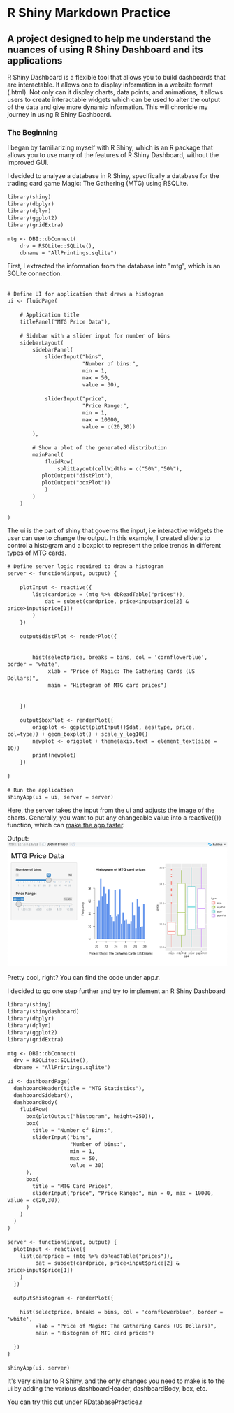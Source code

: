 # R Shiny Markdown Practice
## A project designed to help me understand the nuances of using R Shiny Dashboard and its applications 

R Shiny Dashboard is a flexible tool that allows you to build dashboards that are interactable. It allows one to display information in a website format (.html). Not only can it display charts, data points, and animations, it allows users to create interactable widgets which can be used to alter the output of the data and give more dynamic information. This will chronicle my journey in using R Shiny Dashboard.

### The Beginning

I began by familiarizing myself with R Shiny, which is an R package that allows you to use many of the features of R Shiny Dashboard, without the improved GUI.

I decided to analyze a database in R Shiny, specifically a database for the trading card game Magic: The Gathering (MTG) using RSQLite. 

```{r}
library(shiny)
library(dbplyr)
library(dplyr)
library(ggplot2)
library(gridExtra)

mtg <- DBI::dbConnect(
    drv = RSQLite::SQLite(), 
    dbname = "AllPrintings.sqlite")

```
First, I extracted the information from the database into "mtg", which is an SQLite connection.

```

# Define UI for application that draws a histogram
ui <- fluidPage(

    # Application title
    titlePanel("MTG Price Data"),

    # Sidebar with a slider input for number of bins 
    sidebarLayout(
        sidebarPanel(
            sliderInput("bins",
                        "Number of bins:",
                        min = 1,
                        max = 50,
                        value = 30),
        
            sliderInput("price",
                        "Price Range:",
                        min = 1,
                        max = 10000,
                        value = c(20,30))
        ),

        # Show a plot of the generated distribution
        mainPanel(
            fluidRow(
                splitLayout(cellWidths = c("50%","50%"),
           plotOutput("distPlot"),
           plotOutput("boxPlot"))
            )
        )
    )
    
)
```
The ui is the part of shiny that governs the input, i.e interactive widgets the user can use to change the output. In this example, I created sliders to control a histogram and a boxplot to represent the price trends in different types of MTG cards.

```
# Define server logic required to draw a histogram
server <- function(input, output) {
    
    plotInput <- reactive({
        list(cardprice = (mtg %>% dbReadTable("prices")),
            dat = subset(cardprice, price<input$price[2] & price>input$price[1])
        )
    })
    
    output$distPlot <- renderPlot({
        
        
        hist(selectprice, breaks = bins, col = 'cornflowerblue', border = 'white', 
             xlab = "Price of Magic: The Gathering Cards (US Dollars)",
             main = "Histogram of MTG card prices")
        
        
    })
    
    output$boxPlot <- renderPlot({
        origplot <- ggplot(plotInput()$dat, aes(type, price, col=type)) + geom_boxplot() + scale_y_log10()
        newplot <- origplot + theme(axis.text = element_text(size = 10))
        print(newplot)
    })
    
}

# Run the application 
shinyApp(ui = ui, server = server)

```
Here, the server takes the input from the ui and adjusts the image of the charts. Generally, you want to put any changeable value into a reactive({}) function, which can [make the app faster](https://shiny.rstudio.com/tutorial/written-tutorial/lesson6/).

Output:
![](2020-01-15-12-44-51.png)

Pretty cool, right?
You can find the code under app.r.

I decided to go one step further and try to implement an R Shiny Dashboard 

```{r}
library(shiny)
library(shinydashboard)
library(dbplyr)
library(dplyr)
library(ggplot2)
library(gridExtra)

mtg <- DBI::dbConnect(
  drv = RSQLite::SQLite(), 
  dbname = "AllPrintings.sqlite")

ui <- dashboardPage(
  dashboardHeader(title = "MTG Statistics"),
  dashboardSidebar(),
  dashboardBody(
    fluidRow(
      box(plotOutput("histogram", height=250)),
      box(
        title = "Number of Bins:",
        sliderInput("bins",
                    "Number of bins:",
                    min = 1,
                    max = 50,
                    value = 30)
      ),
      box(
        title = "MTG Card Prices",
        sliderInput("price", "Price Range:", min = 0, max = 10000, value = c(20,30))
      )
    )
  )
)

server <- function(input, output) {
  plotInput <- reactive({
    list(cardprice = (mtg %>% dbReadTable("prices")),
         dat = subset(cardprice, price<input$price[2] & price>input$price[1])
    )
  })
  
  output$histogram <- renderPlot({
    
    hist(selectprice, breaks = bins, col = 'cornflowerblue', border = 'white', 
         xlab = "Price of Magic: The Gathering Cards (US Dollars)",
         main = "Histogram of MTG card prices")

  })
}

shinyApp(ui, server)
```

It's very similar to R Shiny, and the only changes you need to make is to the ui by adding the various dashboardHeader, dashboardBody, box, etc.

You can try this out under RDatabasePractice.r